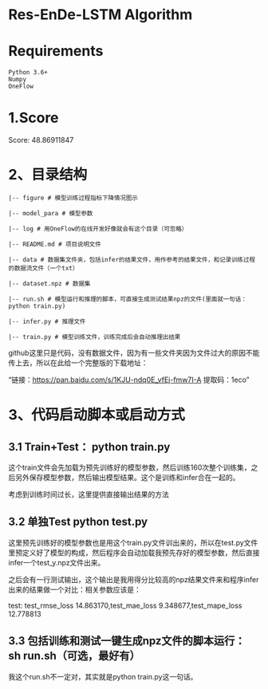 # Res-EnDe-LSTM Algorithm

# Requirements

```
Python 3.6+
Numpy
OneFlow
```
# 1.Score 
Score:  48.86911847

# 2、目录结构
```
|-- figure # 模型训练过程指标下降情况图示

|-- model_para # 模型参数

|-- log # 用OneFlow的在线开发好像就会有这个目录（可忽略）

|-- README.md # 项目说明文件

|-- data # 数据集文件夹，包括infer的结果文件，用作参考的结果文件，和记录训练过程的数据流文件（一个txt）

|-- dataset.npz # 数据集

|-- run.sh # 模型运行和推理的脚本，可直接生成测试结果npz的文件(里面就一句话：python train.py)

|-- infer.py # 推理文件

|-- train.py # 模型训练文件，训练完成后会自动推理出结果
```
github这里只是代码，没有数据文件，因为有一些文件夹因为文件过大的原因不能传上去，所以在此给一个完整版的下载地址：

“链接：https://pan.baidu.com/s/1KJU-ndq0E_vfEj-fmw7I-A 
提取码：1eco”

# 3、代码启动脚本或启动方式

## 3.1 Train+Test：  python train.py

这个train文件会先加载为预先训练好的模型参数，然后训练160次整个训练集，之后另外保存模型参数，然后输出模型结果。这个是训练和infer合在一起的。

考虑到训练时间过长，这里提供直接输出结果的方法

## 3.2 单独Test python test.py
这里预先训练好的模型参数也是用这个train.py文件训出来的，所以在test.py文件里预定义好了模型的构成，然后程序会自动加载我预先存好的模型参数，然后直接infer一个test_y.npz文件出来。

之后会有一行测试输出，这个输出是我用得分比较高的npz结果文件来和程序infer出来的结果做一个对比：相关参数应该是：

test: test_rmse_loss 14.863170,test_mae_loss 9.348677,test_mape_loss 12.778813
## 3.3 包括训练和测试一键生成npz文件的脚本运行： sh run.sh（可选，最好有）

我这个run.sh不一定对，其实就是python train.py这一句话。

